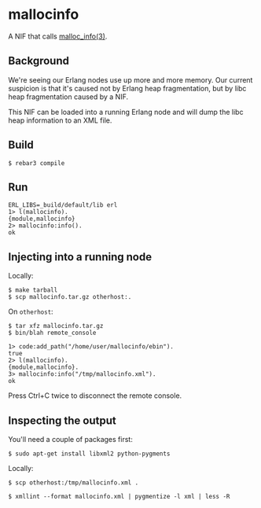 # mallocinfo

A NIF that calls [malloc_info(3)](http://man7.org/linux/man-pages/man3/malloc_info.3.html).

## Background

We're seeing our Erlang nodes use up more and more memory. Our current
suspicion is that it's caused not by Erlang heap fragmentation, but by libc
heap fragmentation caused by a NIF.

This NIF can be loaded into a running Erlang node and will dump the libc heap
information to an XML file.

## Build

    $ rebar3 compile

## Run

    ERL_LIBS=_build/default/lib erl
    1> l(mallocinfo).
    {module,mallocinfo}
    2> mallocinfo:info().
    ok

## Injecting into a running node

Locally:

    $ make tarball
    $ scp mallocinfo.tar.gz otherhost:.

On `otherhost`:

    $ tar xfz mallocinfo.tar.gz
    $ bin/blah remote_console

    1> code:add_path("/home/user/mallocinfo/ebin").
    true
    2> l(mallocinfo).
    {module,mallocinfo}.
    3> mallocinfo:info("/tmp/mallocinfo.xml").
    ok

Press Ctrl+C twice to disconnect the remote console.

## Inspecting the output

You'll need a couple of packages first:

    $ sudo apt-get install libxml2 python-pygments

Locally:

    $ scp otherhost:/tmp/mallocinfo.xml .

    $ xmllint --format mallocinfo.xml | pygmentize -l xml | less -R
